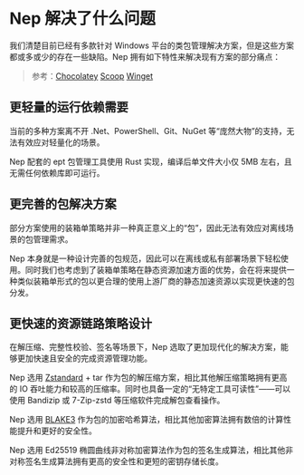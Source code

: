 # Nep 解决了什么问题
我们清楚目前已经有多款针对 Windows 平台的类包管理解决方案，但是这些方案都或多或少的存在一些缺陷。Nep 拥有如下特性来解决现有方案的部分痛点：

> 参考：[Chocolatey](https://chocolatey.org/) [Scoop](https://scoop.sh/) [Winget](https://github.com/microsoft/winget-cli)

## 更轻量的运行依赖需要
当前的多种方案离不开 .Net、PowerShell、Git、NuGet 等“庞然大物”的支持，无法有效应对轻量化的场景。

Nep 配套的 ept 包管理工具使用 Rust 实现，编译后单文件大小仅 5MB 左右，且无需任何依赖库即可运行。

## 更完善的包解决方案
部分方案使用的装箱单策略并非一种真正意义上的“包”，因此无法有效应对离线场景的包管理需求。

Nep 本身就是一种设计完善的包规范，因此可以在离线或私有部署场景下轻松使用。同时我们也考虑到了装箱单策略在静态资源加速方面的优势，会在将来提供一种类似装箱单形式的包以更合理的使用上游厂商的静态加速资源以实现更快速的包分发。
## 更快速的资源链路策略设计
在解压缩、完整性校验、签名等场景下，Nep 选取了更加现代化的解决方案，能够更加快速且安全的完成资源管理功能。

Nep 选用 [Zstandard](https://github.com/facebook/zstd) + tar 作为包的解压缩方案，相比其他解压缩策略拥有更高的 IO 吞吐能力和较高的压缩率。同时也具备一定的“无特定工具可读性”——可以使用 Bandizip 或 7-Zip-zstd 等压缩软件完成解包查看操作。

Nep 选用 [BLAKE3](https://github.com/BLAKE3-team/BLAKE3) 作为包的加密哈希算法，相比其他加密算法拥有数倍的计算性能提升和更好的安全性。

Nep 选用 Ed25519 椭圆曲线非对称加密算法作为包的签名生成算法，相比其他非对称签名生成算法拥有更高的安全性和更短的密钥存储长度。